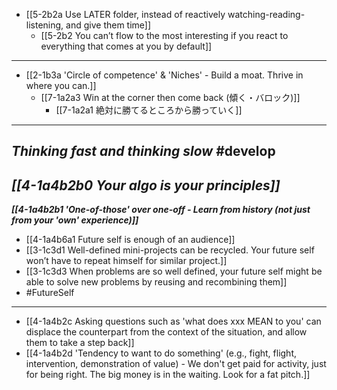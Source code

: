 - [[5-2b2a Use LATER folder, instead of reactively watching-reading-listening, and give them time]]
  - [[5-2b2 You can’t flow to the most interesting if you react to everything that comes at you by default]]
---
- [[2-1b3a 'Circle of competence' & 'Niches' - Build a moat. Thrive in where you can.]]
  - [[7-1a2a3 Win at the corner then come back (傾く・バロック)]]
    - [[7-1a2a1 絶対に勝てるところから勝っていく]]
---
*Thinking fast and thinking slow* #develop 
---
***[[4-1a4b2b0 Your algo is your principles]]***
---
***[[4-1a4b2b1 'One-of-those' over one-off - Learn from history (not just from your 'own' experience)]]***
  - [[4-1a4b6a1 Future self is enough of an audience]]
  - [[3-1c3d1 Well-defined mini-projects can be recycled. Your future self won’t have to repeat himself for similar project.]]
  - [[3-1c3d3 When problems are so well defined, your future self might be able to solve new problems by reusing and recombining them]]
- #FutureSelf
---
- [[4-1a4b2c Asking questions such as 'what does xxx MEAN to you' can displace the counterpart from the context of the situation, and allow them to take a step back]]
- [[4-1a4b2d 'Tendency to want to do something' (e.g., fight, flight, intervention, demonstration of value) - We don't get paid for activity, just for being right. The big money is in the waiting. Look for a fat pitch.]]
